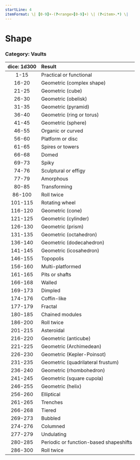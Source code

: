 ```yaml
---
startLine: 4
itemFormat: \| [0-9]+-(?<range>[0-9]+) \| (?<item>.*) \|
---
```

# Shape
### Category: Vaults

| dice: 1d300 | Result |
|:----:|:-------|
| 1-15 | Practical or functional |
| 16-20 | Geometric (complex shape) |
| 21-25 | Geometric (cube) |
| 26-30 | Geometric (obelisk) |
| 31-35 | Geometric (pyramid) |
| 36-40 | Geometric (ring or torus) |
| 41-45 | Geometric (sphere) |
| 46-55 | Organic or curved |
| 56-60 | Platform or disc |
| 61-65 | Spires or towers |
| 66-68 | Domed |
| 69-73 | Spiky |
| 74-76 | Sculptural or effigy |
| 77-79 | Amorphous |
| 80-85 | Transforming |
| 86-100 | Roll twice |
| 101-115 | Rotating wheel |
| 116-120 | Geometric (cone) |
| 121-125 | Geometric (cylinder) |
| 126-130 | Geometric (prism) |
| 131-135 | Geometric (octahedron) |
| 136-140 | Geometric (dodecahedron) |
| 141-145 | Geometric (icosahedron) |
| 146-155 | Topopolis |
| 156-160 | Multi-platformed |
| 161-165 | Pits or shafts |
| 166-168 | Walled |
| 169-173 | Dimpled |
| 174-176 | Coffin-like |
| 177-179 | Fractal |
| 180-185 | Chained modules |
| 186-200 | Roll twice |
| 201-215 | Asteroidal |
| 216-220 | Geometric (anticube) |
| 221-225 | Geometric (Archimedean) |
| 226-230 | Geometric (Kepler-Poinsot) |
| 231-235 | Geometric (quadrilateral frustum) |
| 236-240 | Geometric (rhombohedron) |
| 241-245 | Geometric (square cupola) |
| 246-255 | Geometric (helix) |
| 256-260 | Elliptical |
| 261-265 | Trenches |
| 266-268 | Tiered |
| 269-273 | Bubbled |
| 274-276 | Columned |
| 277-279 | Undulating |
| 280-285 | Periodic or function-based shapeshifts |
| 286-300 | Roll twice |